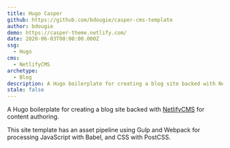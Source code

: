 ```yaml
---
title: Hugo Casper
github: https://github.com/bdougie/casper-cms-template
author: bdougie
demo: https://casper-theme.netlify.com/
date: 2020-06-03T00:00:00.000Z
ssg:
  - Hugo
cms:
  - NetlifyCMS
archetype:
  - Blog
description: A Hugo boilerplate for creating a blog site backed with NetlifyCMS.
stale: false
---
```


A Hugo boilerplate for creating a blog site backed with [NetlifyCMS](https://www.netlifycms.org) for content authoring.

This site template has an asset pipeline using Gulp and Webpack for processing JavaScript with Babel, and CSS with PostCSS.